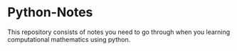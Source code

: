 # Python-Notes
This repository consists of notes you need to go through when you learning computational mathematics using python.

